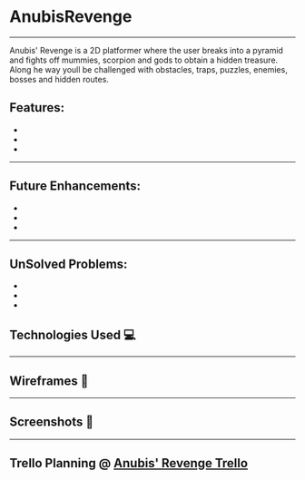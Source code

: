 # AnubisRevenge
---

Anubis' Revenge is a 2D platformer where the user breaks into a pyramid and fights off mummies, scorpion and gods to obtain a hidden treasure. Along he way youll be challenged with obstacles, traps, puzzles, enemies, bosses and hidden routes.

Features:
- 
- 
- 
- 

---

Future Enhancements:
- 
- 
- 
- 

---

UnSolved Problems:
- 
- 
- 
- 


## Technologies Used 💻

---

## Wireframes 🔲

---

## Screenshots 📸

---

## Trello Planning @ [Anubis' Revenge Trello](https://trello.com/b/ceclvDCV/2-d-platformer)
